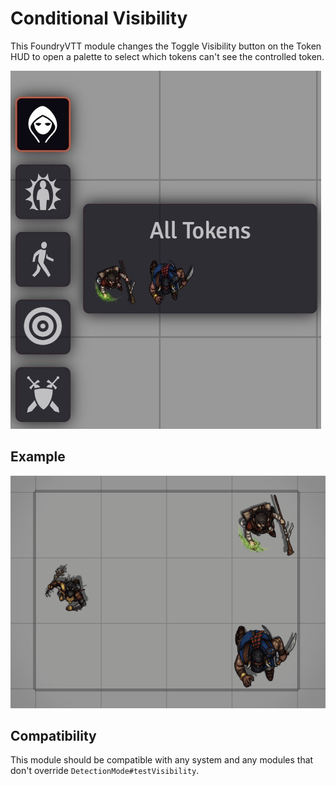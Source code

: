 # Conditional Visibility

This FoundryVTT module changes the Toggle Visibility button on the Token HUD to open a palette to select which tokens can't see the controlled token.

![](https://raw.githubusercontent.com/mclemente/conditional-visibility/refs/heads/main/media/Example%201.jpg)

## Example


![](https://raw.githubusercontent.com/mclemente/conditional-visibility/refs/heads/main/media/Example%202.gif)


## Compatibility

This module should be compatible with any system and any modules that don't override `DetectionMode#testVisibility`.